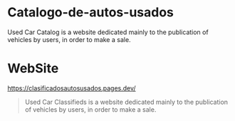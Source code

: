 # Catalogo-de-autos-usados
Used Car Catalog is a website dedicated mainly to the publication of vehicles by users, in order to make a sale.

# WebSite
https://clasificadosautosusados.pages.dev/

> Used Car Classifieds is a website dedicated mainly to the publication of vehicles by users, in order to make a sale.
